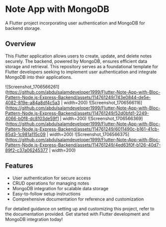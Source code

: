 # Note App with MongoDB

A Flutter project incorporating user authentication and MongoDB for backend storage.

## Overview

This Flutter application allows users to create, update, and delete notes securely. The backend, powered by MongoDB, ensures efficient data storage and retrieval. This repository serves as a foundational template for Flutter developers seeking to implement user authentication and integrate MongoDB into their applications.

![Screenshot_1706566261](https://github.com/abdulsalamdeveloper1999/Flutter-Note-App-with-Bloc-Pattern-Node.js-Express-Backend/assets/114761249/743e0844-de5e-4082-819e-a84a8df4c5a3 | width=200)
![Screenshot_1706566116](https://github.com/abdulsalamdeveloper1999/Flutter-Note-App-with-Bloc-Pattern-Node.js-Express-Backend/assets/114761249/52d0bfd1-2249-4066-b0f8-dc8103de59f1 | width=200)
![Screenshot_1706566369](https://github.com/abdulsalamdeveloper1999/Flutter-Note-App-with-Bloc-Pattern-Node.js-Express-Backend/assets/114761249/6011490c-b161-41cb-85d3-1c981a115c09 | width=200)
![Screenshot_1706566375](https://github.com/abdulsalamdeveloper1999/Flutter-Note-App-with-Bloc-Pattern-Node.js-Express-Backend/assets/114761249/4ed63f0f-b126-40d7-89f2-c37a06245377 | width=200)


## Features

- User authentication for secure access
- CRUD operations for managing notes
- MongoDB integration for scalable data storage
- Easy-to-follow setup instructions
- Comprehensive documentation for reference and customization

For detailed guidance on setting up and customizing this project, refer to the documentation provided. Get started with Flutter development and MongoDB integration today!
